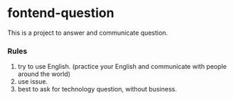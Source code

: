 # fontend-question
This is a project to answer and communicate question.


### Rules
1. try to use English. (practice your English and communicate with people around the world)
2. use issue.
3. best to ask for technology question, without business.
